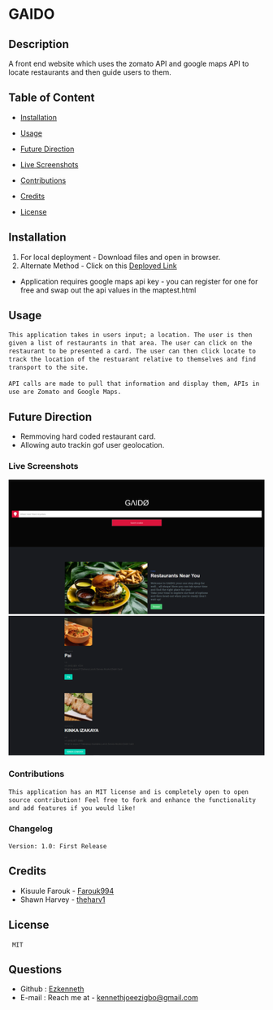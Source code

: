# GAIDO
      

## Description
   A front end website which uses the zomato API and google maps API to locate restaurants and then guide users to them.

## Table of Content
   
* [Installation](#installation)
     
* [Usage](#usage)

* [Future Direction](#Future-Direction)

* [Live Screenshots](#Live-Screenshots)

* [Contributions](#Contributions)
       
* [Credits](#credits)
    
* [License](#license)
     
  

    
  
## Installation
1.  For local deployment - Download files and open in browser. 
2.  Alternate Method - Click on this [Deployed Link](https://ezkenneth.github.io/GAIDO/)

* Application requires google maps api key - you can register for one for free and swap out the api values in the maptest.html
  
## Usage
    This application takes in users input; a location. The user is then given a list of restaurants in that area. The user can click on the restaurant to be presented a card. The user can then click locate to track the location of the restuarant relative to themselves and find transport to the site.

    API calls are made to pull that information and display them, APIs in use are Zomato and Google Maps.  

## Future Direction
* Remmoving hard coded restaurant card.
* Allowing auto trackin gof user geolocation. 

### Live Screenshots

![Live GAIDO App](./Assets/Screenshots/Capture.PNG)
![Live GAIDO app](./Assets/screenshots/Capture1.PNG)

### Contributions 

    This application has an MIT license and is completely open to open source contribution! Feel free to fork and enhance the functionality and add features if you would like! 

### Changelog
    Version: 1.0: First Release 
    
## Credits
* Kisuule Farouk - [Farouk994](https://github.com/Farouk994)
* Shawn Harvey   - [theharv1](https://github.com/theharv1)
    
## License
     MIT
      
    
## Questions
* Github : [Ezkenneth](github.com/Ezkenneth)
* E-mail : Reach me at - kennethjoeezigbo@gmail.com